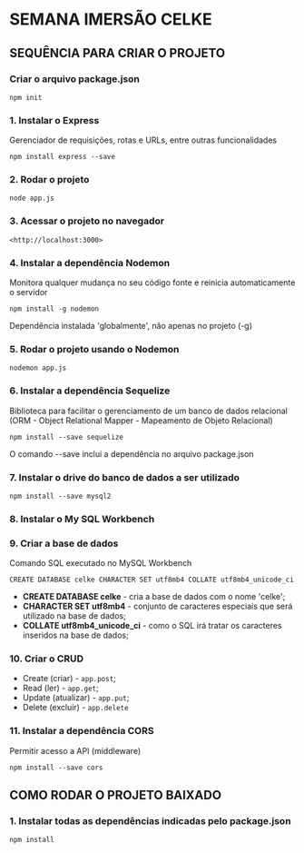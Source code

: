 # SEMANA IMERSÃO CELKE

## SEQUÊNCIA PARA CRIAR O PROJETO

### Criar o arquivo package.json

`npm init`

### 1. Instalar o Express

Gerenciador de requisições, rotas e URLs, entre outras funcionalidades

`npm install express --save`

### 2. Rodar o projeto

`node app.js`

### 3. Acessar o projeto no navegador

`<http://localhost:3000>`

### 4. Instalar a dependência Nodemon

Monitora qualquer mudança no seu código fonte e reinicia automaticamente o servidor

`npm install -g nodemon`

Dependência instalada 'globalmente', não apenas no projeto (-g)

### 5. Rodar o projeto usando o Nodemon

`nodemon app.js`

### 6. Instalar a dependência Sequelize

Biblioteca para facilitar o gerenciamento de um banco de dados relacional (ORM - Object Relational Mapper - Mapeamento de Objeto Relacional)

`npm install --save sequelize`

O comando --save inclui a dependência no arquivo package.json

### 7. Instalar o drive do banco de dados a ser utilizado

`npm install --save mysql2`

### 8. Instalar o My SQL Workbench

### 9. Criar a base de dados

Comando SQL executado no MySQL Workbench

`CREATE DATABASE celke CHARACTER SET utf8mb4 COLLATE utf8mb4_unicode_ci`

- **CREATE DATABASE celke** - cria a base de dados com o nome 'celke';
- **CHARACTER SET utf8mb4** - conjunto de caracteres especiais que será utilizado na base de dados;
- **COLLATE utf8mb4_unicode_ci** - como o SQL irá tratar os caracteres inseridos na base de dados;

### 10. Criar o CRUD

- Create (criar) - `app.post`;
- Read (ler) - `app.get`;
- Update (atualizar) - `app.put`;
- Delete (excluir) - `app.delete`

### 11. Instalar a dependência CORS

Permitir acesso a API (middleware)

`npm install --save cors`

## COMO RODAR O PROJETO BAIXADO

### 1. Instalar todas as dependências indicadas pelo package.json

`npm install`

